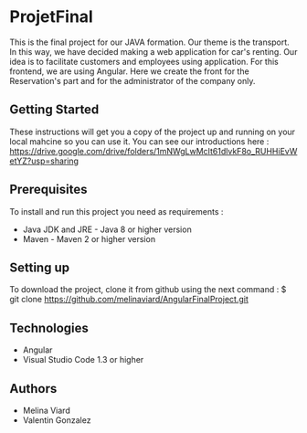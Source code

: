 # ProjetFinal
This is the final project for our JAVA formation.
Our theme is the transport. In this way, we have decided making a web application for car's renting. Our idea is to facilitate customers and employees using application. 
For this frontend, we are using Angular. Here we create the front for the Reservation's part and for the administrator of the company only. 

## Getting Started

These instructions will get you a copy of the project up and running on your local mahcine so you can use it. 
You can see our introductions here : https://drive.google.com/drive/folders/1mNWgLwMcIt61dlvkF8o_RUHHiEvWetYZ?usp=sharing


## Prerequisites
To install and run this project you need as requirements : 
- Java JDK and JRE - Java 8 or higher version
- Maven - Maven 2 or higher version


## Setting up
To download the project, clone it from github using the next command : 
$ git clone https://github.com/melinaviard/AngularFinalProject.git

## Technologies

- Angular
- Visual Studio Code 1.3 or higher

## Authors
- Melina Viard
- Valentin Gonzalez
